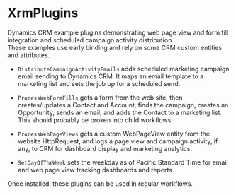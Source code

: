 # XrmPlugins
Dynamics CRM example plugins demonstrating web page view and form fill integration and scheduled campaign activity distribution.  
These examples use early binding and rely on some CRM custom entities and attributes.  

- `DistributeCampaignActivityEmails` adds scheduled marketing campaign email sending to Dynamics CRM. It maps an email template to a marketing list and sets the job up for a scheduled send.  

- `ProcessWebFormFills` gets a form from the web site, then creates/updates a Contact and Account, finds the campaign, creates an Opportunity, sends an email, and adds the Contact to a marketing list.  This should probably be broken into child workflows. 

- `ProcessWebPageViews` gets a custom WebPageView entity from the website HttpRequest, and logs a page view and campaign activity, if any, to CRM for dashboard display and marketing analytics.  

- `SetDayOfTheWeek` sets the weekday as of Pacific Standard Time for email and web page view tracking dashboards and reports.  

Once installed, these plugins can be used in regular workflows.  
